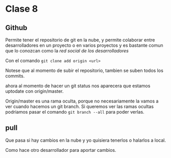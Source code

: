 # Clase 8

## Github

Permite tener el repositorio de git en la nube, y permite colaborar entre desarrolladores en un proyecto o en varios proyectos y es bastante comun que lo conozcan como la *red social de los desarrolladores*

Con el comando `git clone add origin <url>`

Notese que al momento de subir el repositorio, tambien se suben todos los commits. 

ahora al momento de hacer un git status nos aparecera que estamos uptodate con origin/master.

Origin/master es una rama oculta, porque no necesariamente la vamos a ver cuando hacemos un git branch. Si queremos ver las ramas ocultas podriamos pasar el comando `git branch --all` para poder verlas.

## pull
Que pasa si hay cambios en la nube y yo quisiera tenerlos o halarlos a local.

Como hace otro desarrollador para aportar cambios.
